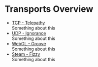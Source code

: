 # Transports Overview

-   [TCP - Telepathy](Telepathy)  
    Something about this
-   [UDP - Ignorance](Ignorance)  
    Something about this
-   [WebGL - Groove](Groove)  
    Something about this
-   [Steam - Fizzy](Fizzy)  
    Something about this
